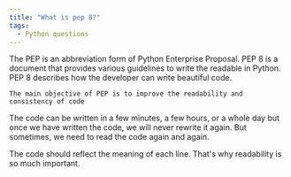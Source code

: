 ```yaml
---
title: "What is pep 8?"
tags:
  - Python questions
---
```

The PEP is an abbreviation form of Python Enterprise Proposal. PEP 8 is a document that provides various guidelines to write the readable in Python. PEP 8 describes how the developer can write beautiful code.

`The main objective of PEP is to improve the readability and consistency of code`

The code can be written in a few minutes, a few hours, or a whole day but once we have written the code, we will never rewrite it again. But sometimes, we need to read the code again and again.

The code should reflect the meaning of each line. That's why readability is so much important.
